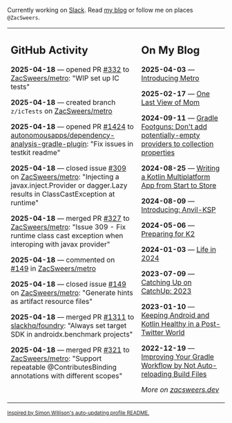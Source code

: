 Currently working on [Slack](https://slack.com/). Read [my blog](https://zacsweers.dev/) or follow me on places `@ZacSweers`.

<table><tr><td valign="top" width="60%">

## GitHub Activity
<!-- githubActivity starts -->
**2025-04-18** — opened PR [#332](https://github.com/ZacSweers/metro/pull/332) to [ZacSweers/metro](https://github.com/ZacSweers/metro): "WIP set up IC tests"

**2025-04-18** — created branch `z/icTests` on [ZacSweers/metro](https://github.com/ZacSweers/metro)

**2025-04-18** — opened PR [#1424](https://github.com/autonomousapps/dependency-analysis-gradle-plugin/pull/1424) to [autonomousapps/dependency-analysis-gradle-plugin](https://github.com/autonomousapps/dependency-analysis-gradle-plugin): "Fix issues in testkit readme"

**2025-04-18** — closed issue [#309](https://github.com/ZacSweers/metro/issues/309) on [ZacSweers/metro](https://github.com/ZacSweers/metro): "Injecting a javax.inject.Provider or dagger.Lazy results in ClassCastException at runtime"

**2025-04-18** — merged PR [#327](https://github.com/ZacSweers/metro/pull/327) to [ZacSweers/metro](https://github.com/ZacSweers/metro): "Issue 309 - Fix runtime class cast exception when interoping with javax provider"

**2025-04-18** — commented on [#149](https://github.com/ZacSweers/metro/issues/149#issuecomment-2816402220) in [ZacSweers/metro](https://github.com/ZacSweers/metro)

**2025-04-18** — closed issue [#149](https://github.com/ZacSweers/metro/issues/149) on [ZacSweers/metro](https://github.com/ZacSweers/metro): "Generate hints as artifact resource files"

**2025-04-18** — merged PR [#1311](https://github.com/slackhq/foundry/pull/1311) to [slackhq/foundry](https://github.com/slackhq/foundry): "Always set target SDK in androidx.benchmark projects"

**2025-04-18** — merged PR [#321](https://github.com/ZacSweers/metro/pull/321) to [ZacSweers/metro](https://github.com/ZacSweers/metro): "Support repeatable @ContributesBinding annotations with different scopes"
<!-- githubActivity ends -->
</td><td valign="top" width="40%">

## On My Blog
<!-- blog starts -->
**2025-04-03** — [Introducing Metro](https://www.zacsweers.dev/introducing-metro/)

**2025-02-17** — [One Last View of Mom](https://www.zacsweers.dev/one-last-view-of-mom/)

**2024-09-11** — [Gradle Footguns: Don't add potentially-empty providers to collection properties](https://www.zacsweers.dev/gradle-footgun-adding-empty-providers-to-collection-properties/)

**2024-08-25** — [Writing a Kotlin Multiplatform App from Start to Store](https://www.zacsweers.dev/writing-a-kotlin-multiplatform-app-from-start-to-store/)

**2024-08-09** — [Introducing: Anvil-KSP](https://www.zacsweers.dev/introducing-anvil-ksp/)

**2024-05-06** — [Preparing for K2](https://www.zacsweers.dev/preparing-for-k2/)

**2024-01-03** — [Life in 2024](https://www.zacsweers.dev/life-in-2024/)

**2023-07-09** — [Catching Up on CatchUp: 2023](https://www.zacsweers.dev/catching-up-on-catchup-2023/)

**2023-01-10** — [Keeping Android and Kotlin Healthy in a Post-Twitter World](https://www.zacsweers.dev/keeping-android-healthy/)

**2022-12-19** — [Improving Your Gradle Workflow by Not Auto-reloading Build Files](https://www.zacsweers.dev/improving-your-workflow-by-not-auto-reloading-build-files/)
<!-- blog ends -->
_More on [zacsweers.dev](https://zacsweers.dev/)_
</td></tr></table>

<sub><a href="https://simonwillison.net/2020/Jul/10/self-updating-profile-readme/">Inspired by Simon Willison's auto-updating profile README.</a></sub>